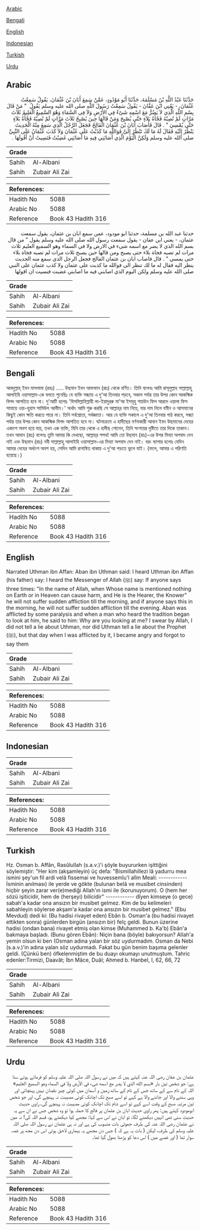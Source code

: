 [Arabic](#arabic)

[Bengali](#bengali)

[English](#english)

[Indonesian](#indonesian)

[Turkish](#turkish)

[Urdu](#urdu)

## Arabic


<div dir="rtl" lang="ar" style={{fontSize:'larger',backgroundColor:'#f8f9fa',padding:20}}>
حَدَّثَنَا عَبْدُ اللَّهِ بْنُ مَسْلَمَةَ، حَدَّثَنَا أَبُو مَوْدُودٍ، عَمَّنْ سَمِعَ أَبَانَ بْنَ عُثْمَانَ، يَقُولُ سَمِعْتُ عُثْمَانَ، - يَعْنِي ابْنَ عَفَّانَ - يَقُولُ سَمِعْتُ رَسُولَ اللَّهِ صلى الله عليه وسلم يَقُولُ ‏ "‏ مَنْ قَالَ بِسْمِ اللَّهِ الَّذِي لاَ يَضُرُّ مَعَ اسْمِهِ شَىْءٌ فِي الأَرْضِ وَلاَ فِي السَّمَاءِ وَهُوَ السَّمِيعُ الْعَلِيمُ ثَلاَثَ مَرَّاتٍ لَمْ تُصِبْهُ فَجْأَةُ بَلاَءٍ حَتَّى يُصْبِحَ وَمَنْ قَالَهَا حِينَ يُصْبِحُ ثَلاَثَ مَرَّاتٍ لَمْ تُصِبْهُ فَجْأَةُ بَلاَءٍ حَتَّى يُمْسِيَ ‏"‏ ‏.‏ قَالَ فَأَصَابَ أَبَانَ بْنَ عُثْمَانَ الْفَالِجُ فَجَعَلَ الرَّجُلُ الَّذِي سَمِعَ مِنْهُ الْحَدِيثَ يَنْظُرُ إِلَيْهِ فَقَالَ لَهُ مَا لَكَ تَنْظُرُ إِلَىَّ فَوَاللَّهِ مَا كَذَبْتُ عَلَى عُثْمَانَ وَلاَ كَذَبَ عُثْمَانُ عَلَى النَّبِيِّ صلى الله عليه وسلم وَلَكِنَّ الْيَوْمَ الَّذِي أَصَابَنِي فِيهِ مَا أَصَابَنِي غَضِبْتُ فَنَسِيتُ أَنْ أَقُولَهَا ‏.‏
</div>
<div style={{backgroundColor:'#f8f9fa',padding:20, marginBottom: 10}}><table> <thead> <tr> <th>Grade</th> <th></th> </tr> </thead> <tbody> <tr><td>Sahih</td><td>Al-Albani</td></tr><tr><td>Sahih</td><td>Zubair Ali Zai</td></tr></tbody></table><table> <thead> <tr> <th>References:</th> <th></th> </tr> </thead> <tbody><tr><td>Hadith No</td><td>5088</td></tr><tr><td>Arabic No</td><td>5088</td></tr><tr><td>Reference</td><td>Book 43 Hadith 316</td></tr></tbody></table></div>


<div dir="rtl" lang="ar" style={{fontSize:'larger',backgroundColor:'#f8f9fa',padding:20}}>
حدثنا عبد الله بن مسلمة، حدثنا ابو مودود، عمن سمع ابان بن عثمان، يقول سمعت عثمان، - يعني ابن عفان - يقول سمعت رسول الله صلى الله عليه وسلم يقول " من قال بسم الله الذي لا يضر مع اسمه شىء في الارض ولا في السماء وهو السميع العليم ثلاث مرات لم تصبه فجاة بلاء حتى يصبح ومن قالها حين يصبح ثلاث مرات لم تصبه فجاة بلاء حتى يمسي " . قال فاصاب ابان بن عثمان الفالج فجعل الرجل الذي سمع منه الحديث ينظر اليه فقال له ما لك تنظر الى فوالله ما كذبت على عثمان ولا كذب عثمان على النبي صلى الله عليه وسلم ولكن اليوم الذي اصابني فيه ما اصابني غضبت فنسيت ان اقولها
</div>
<div style={{backgroundColor:'#f8f9fa',padding:20, marginBottom: 10}}><table> <thead> <tr> <th>Grade</th> <th></th> </tr> </thead> <tbody> <tr><td>Sahih</td><td>Al-Albani</td></tr><tr><td>Sahih</td><td>Zubair Ali Zai</td></tr></tbody></table><table> <thead> <tr> <th>References:</th> <th></th> </tr> </thead> <tbody><tr><td>Hadith No</td><td>5088</td></tr><tr><td>Arabic No</td><td>5088</td></tr><tr><td>Reference</td><td>Book 43 Hadith 316</td></tr></tbody></table></div>

## Bengali


<div dir="ltr" lang="bn" style={{fontSize:'larger',backgroundColor:'#f8f9fa',padding:20}}>
আবদুল্লাহ্‌ ইবন মাসলামা (রহঃ) ..... উছমান ইবন আফফান (রাঃ) থেকে বর্ণিত। তিনি বলেনঃ আমি রাসূলুল্লাহ সাল্লাল্লাহু আলাইহি ওয়াসাল্লাম-কে বলতে শুনেছিঃ যে ব্যক্তি সন্ধ্যায় এ দু'আ তিনবার পড়বে, সকাল পর্যন্ত তার উপর কোন আকস্মিক বিপদ আপতিত হবে না। দু'আটি হলোঃ 'বিসমিল্লাহিল্লাহী লা-ইয়াদুররু মা'আ ইসমূহু শায়উন ফিল আরদে ওয়ালা ফিস সামায়ে ওয়া-হুয়াস সামিউল আলীম।' অর্থাৎ আমি শুরু করছি সে আল্লাহ্‌র নাম নিয়ে, যার নাম নিলে যমীন ও আসমানের কিছুই কোন ক্ষতি করতে পারে না। তিনি সর্বশ্রোতা, সর্বজ্ঞাতা। আর যে ব্যক্তি সকালে এ দু'আ তিনবার পাঠ করবে, সন্ধ্যা পর্যন্ত তার উপর কোন আকস্মিক বিপদ আপতিত হবে না। ঘটনাক্রমে এ হাদীছের বর্ণনাকারী আবান ইবন উছমানের দেহের একাংশ অবশ হয়ে যায়, তখন এক ব্যক্তি, যিনি তার থেকে এ হাদীছ শোনেন, তিনি সংশয়ের দৃষ্টিতে তার দিকে তাকান। তখন আবান (রাঃ) বলেনঃ তুমি আমার কি দেখছো, আল্লাহ্‌র শপথ! আমি তো উছমান (রাঃ)-এর উপর মিথ্যা অপবাদ দেন নাই এবং উছমান (রাঃ) নবী সাল্লাল্লাহু আলাইহি ওয়াসাল্লাম-এর মিথ্যা অপবাদ দেন নাই। বরং ব্যাপার হলোঃ যেদিন আমার দেহের অর্ধাংশ অবশ হয়, সেদিন আমি রাগান্বিত থাকায় এ দু'আ পড়তে ভুলে যাই। (ফলে, আমার এ পরিণতি হয়েছে।)
</div>
<div style={{backgroundColor:'#f8f9fa',padding:20, marginBottom: 10}}><table> <thead> <tr> <th>Grade</th> <th></th> </tr> </thead> <tbody> <tr><td>Sahih</td><td>Al-Albani</td></tr><tr><td>Sahih</td><td>Zubair Ali Zai</td></tr></tbody></table><table> <thead> <tr> <th>References:</th> <th></th> </tr> </thead> <tbody><tr><td>Hadith No</td><td>5088</td></tr><tr><td>Arabic No</td><td>5088</td></tr><tr><td>Reference</td><td>Book 43 Hadith 316</td></tr></tbody></table></div>

## English


<div dir="ltr" lang="en" style={{fontSize:'larger',backgroundColor:'#f8f9fa',padding:20}}>
Narrated Uthman ibn Affan: Aban ibn Uthman said: I heard Uthman ibn Affan (his father) say: I heard the Messenger of Allah (ﷺ) say: If anyone says three times: "In the name of Allah, when Whose name is mentioned nothing on Earth or in Heaven can cause harm, and He is the Hearer, the Knower" he will not suffer sudden affliction till the morning, and if anyone says this in the morning, he will not suffer sudden affliction till the evening. Aban was afflicted by some paralysis and when a man who heard the tradition began to look at him, he said to him: Why are you looking at me? I swear by Allah, I did not tell a lie about Uthman, nor did Uthman tell a lie about the Prophet (ﷺ), but that day when I was afflicted by it, I became angry and forgot to say them
</div>
<div style={{backgroundColor:'#f8f9fa',padding:20, marginBottom: 10}}><table> <thead> <tr> <th>Grade</th> <th></th> </tr> </thead> <tbody> <tr><td>Sahih</td><td>Al-Albani</td></tr><tr><td>Sahih</td><td>Zubair Ali Zai</td></tr></tbody></table><table> <thead> <tr> <th>References:</th> <th></th> </tr> </thead> <tbody><tr><td>Hadith No</td><td>5088</td></tr><tr><td>Arabic No</td><td>5088</td></tr><tr><td>Reference</td><td>Book 43 Hadith 316</td></tr></tbody></table></div>

## Indonesian


<div dir="ltr" lang="id" style={{fontSize:'larger',backgroundColor:'#f8f9fa',padding:20}}>

</div>
<div style={{backgroundColor:'#f8f9fa',padding:20, marginBottom: 10}}><table> <thead> <tr> <th>Grade</th> <th></th> </tr> </thead> <tbody> <tr><td>Sahih</td><td>Al-Albani</td></tr><tr><td>Sahih</td><td>Zubair Ali Zai</td></tr></tbody></table><table> <thead> <tr> <th>References:</th> <th></th> </tr> </thead> <tbody><tr><td>Hadith No</td><td>5088</td></tr><tr><td>Arabic No</td><td>5088</td></tr><tr><td>Reference</td><td>Book 43 Hadith 316</td></tr></tbody></table></div>

## Turkish


<div dir="ltr" lang="tr" style={{fontSize:'larger',backgroundColor:'#f8f9fa',padding:20}}>
Hz. Osman b. Affân, Rasûlullah (s.a.v.)'i şöyle buyururken işittiğini söylemiştir: "Her kim (akşamleyin) üç defa: "Bismillahillezi lâ yadurru mea ismini şey'un fil ardi velâ fissemai ve huvessemîu'l alîm Meali: ------------ İsminin anılması) ile yerde ve gökte (bulunan belâ ve musibet cinsinden) hiçbir şeyin zarar ver(e)mediği Allah'ın ismi ile (korunuyorum). O (hem her sözü işiticidir, hem de (herşeyi) bilicidir" ------------ dîyen kimseye (o gece) sabah'a kadar ona ansızın bir musibet gelmez. Kim de bu kelimeleri sabahleyin söylerse akşam'a kadar ona ansızın bir musibet gelmez." (Ebu Mevdud) dedi ki: (Bu hadisi rivayet eden) Ebân b. Osman'a (bu hadisi rivayet ettikten sonra) günlerden birgün (ansızın bir) felç geldi. Bu­nun üzerine hadisi (ondan bana) rivayet etmiş olan kimse (Muhammed b. Ka'b) Ebân'a bakmaya başladı. (Bunu gören Ebân): Niçin bana (böyle) bakıyorsun? Allah'a yemin olsun ki ben (Osman adına yalan bir söz uydurmadım. Osman da Nebi (s.a.v.)'in adına yalan söz uydurmadı. Fakat bu gün benim başıma gelenler geldi. (Çünkü ben) öfkelenmiştim de bu duayı okumayı unutmuştum. Tahric edenler:Tirmizi, Daavât; İbn Mâce, DuâI; Ahmed b. Hanbel, I, 62, 66, 72
</div>
<div style={{backgroundColor:'#f8f9fa',padding:20, marginBottom: 10}}><table> <thead> <tr> <th>Grade</th> <th></th> </tr> </thead> <tbody> <tr><td>Sahih</td><td>Al-Albani</td></tr><tr><td>Sahih</td><td>Zubair Ali Zai</td></tr></tbody></table><table> <thead> <tr> <th>References:</th> <th></th> </tr> </thead> <tbody><tr><td>Hadith No</td><td>5088</td></tr><tr><td>Arabic No</td><td>5088</td></tr><tr><td>Reference</td><td>Book 43 Hadith 316</td></tr></tbody></table></div>

## Urdu


<div dir="rtl" lang="ur" style={{fontSize:'larger',backgroundColor:'#f8f9fa',padding:20}}>
عثمان بن عفان رضی اللہ عنہ کہتے ہیں کہ میں نے رسول اللہ صلی اللہ علیہ وسلم کو فرماتے ہوئے سنا ہے: جو شخص تین بار «بسم الله الذي لا يضر مع اسمه شىء في الأرض ولا في السماء وهو السميع العليم» اللہ کے نام سے کے ساتھ جس کے نام کے ساتھ زمین و آسمان میں کوئی چیز نقصان نہیں پہنچاتی اور وہی سننے والا اور جاننے والا ہے کہے تو اسے صبح تک اچانک کوئی مصیبت نہ پہنچے گی، اور جو شخص تین مرتبہ صبح کے وقت اسے کہے تو اسے شام تک اچانک کوئی مصیبت نہ پہنچے گی، راوی حدیث ابومودود کہتے ہیں: پھر راوی حدیث ابان بن عثمان پر فالج کا حملہ ہوا تو وہ شخص جس نے ان سے یہ حدیث سنی تھی انہیں دیکھنے لگا، تو ابان نے اس سے کہا: مجھے کیا دیکھتے ہو، قسم اللہ کی! نہ میں نے عثمان رضی اللہ عنہ کی طرف جھوٹی بات منسوب کی ہے اور نہ ہی عثمان نے رسول اللہ صلی اللہ علیہ وسلم کی طرف، لیکن ( بات یہ ہے کہ ) جس دن مجھے یہ بیماری لاحق ہوئی اس دن مجھ پر غصہ سوار تھا ( اور غصے میں ) اس دعا کو پڑھنا بھول گیا تھا۔
</div>
<div style={{backgroundColor:'#f8f9fa',padding:20, marginBottom: 10}}><table> <thead> <tr> <th>Grade</th> <th></th> </tr> </thead> <tbody> <tr><td>Sahih</td><td>Al-Albani</td></tr><tr><td>Sahih</td><td>Zubair Ali Zai</td></tr></tbody></table><table> <thead> <tr> <th>References:</th> <th></th> </tr> </thead> <tbody><tr><td>Hadith No</td><td>5088</td></tr><tr><td>Arabic No</td><td>5088</td></tr><tr><td>Reference</td><td>Book 43 Hadith 316</td></tr></tbody></table></div>